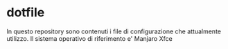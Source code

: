 # dotfile
In questo repository sono contenuti i file di configurazione che attualmente utilizzo.
Il sistema operativo di riferimento e' Manjaro Xfce
